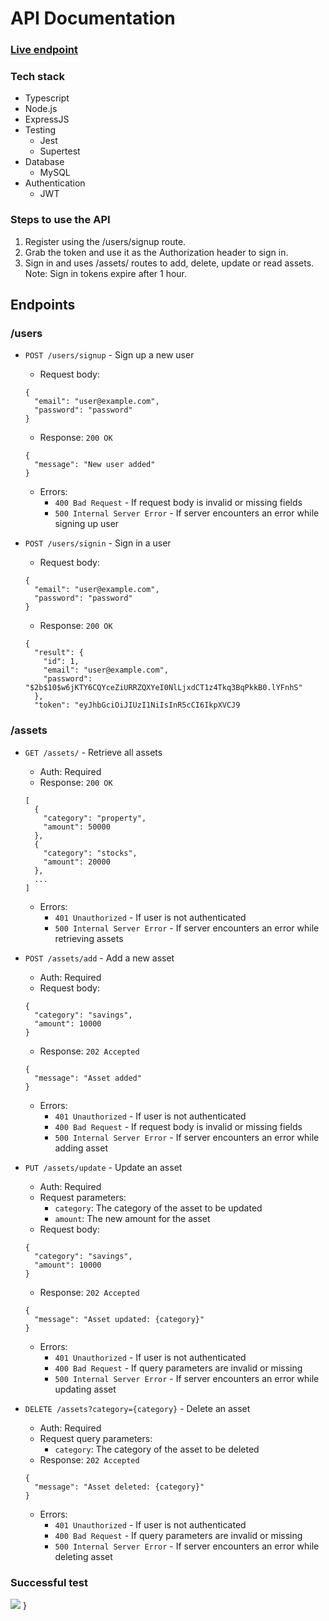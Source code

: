 # API Documentation 
### [Live endpoint](https://typescript-express-api.vercel.app/)
### Tech stack
* Typescript
* Node.js
* ExpressJS
* Testing
  * Jest
  * Supertest
* Database
  * MySQL
* Authentication 
  * JWT

### Steps to use the API
1. Register using the /users/signup route.
2. Grab the token and use it as the Authorization header to sign in.
3. Sign in and uses /assets/ routes to add, delete, update or read assets.
Note: Sign in tokens expire after 1 hour.

## Endpoints
### /users
* `POST /users/signup` - Sign up a new user
  * Request body:
  ```
  {
    "email": "user@example.com",
    "password": "password"
  }
  ```
  * Response: `200 OK`
  ```
  {
    "message": "New user added"
  }
  ```
  * Errors:
    * `400 Bad Request` - If request body is invalid or missing fields
    * `500 Internal Server Error` - If server encounters an error while signing up user

* `POST /users/signin` - Sign in a user
  * Request body:
  ```
  {
    "email": "user@example.com",
    "password": "password"
  }
  ```
  * Response: `200 OK`
  ```
  {
    "result": {
      "id": 1,
      "email": "user@example.com",
      "password": "$2b$10$w6jKTY6CQYceZiURRZQXYeI0NlLjxdCT1z4Tkq3BqPkkB0.lYFnhS"
    },
    "token": "eyJhbGciOiJIUzI1NiIsInR5cCI6IkpXVCJ9
### /assets
* `GET /assets/` - Retrieve all assets
  * Auth: Required
  * Response: `200 OK`
  ```
  [
    {
      "category": "property",
      "amount": 50000
    },
    {
      "category": "stocks",
      "amount": 20000
    },
    ...
  ]
  ```
  * Errors: 
    * `401 Unauthorized` - If user is not authenticated
    * `500 Internal Server Error` - If server encounters an error while retrieving assets

* `POST /assets/add` - Add a new asset
  * Auth: Required
  * Request body:
  ```
  {
    "category": "savings",
    "amount": 10000
  }
  ```
  * Response: `202 Accepted`
  ```
  {
    "message": "Asset added"
  }
  ```
  * Errors:
    * `401 Unauthorized` - If user is not authenticated
    * `400 Bad Request` - If request body is invalid or missing fields
    * `500 Internal Server Error` - If server encounters an error while adding asset

* `PUT /assets/update` - Update an asset
  * Auth: Required
  * Request parameters:
    * `category`: The category of the asset to be updated
    * `amount`: The new amount for the asset
  * Request body:
  ```
  {
    "category": "savings",
    "amount": 10000
  }
  ```
  * Response: `202 Accepted`
  ```
  {
    "message": "Asset updated: {category}"
  }
  ```
  * Errors:
    * `401 Unauthorized` - If user is not authenticated
    * `400 Bad Request` - If query parameters are invalid or missing
    * `500 Internal Server Error` - If server encounters an error while updating asset

* `DELETE /assets?category={category}` - Delete an asset
  * Auth: Required
  * Request query parameters:
    * `category`: The category of the asset to be deleted
  * Response: `202 Accepted`
  ```
  {
    "message": "Asset deleted: {category}"
  }
  ```
  * Errors:
    * `401 Unauthorized` - If user is not authenticated
    * `400 Bad Request` - If query parameters are invalid or missing
    * `500 Internal Server Error` - If server encounters an error while deleting asset

### Successful test

![](https://user-images.githubusercontent.com/77540672/236679275-2567521a-66c1-4403-8437-d529d004476c.png)
  }